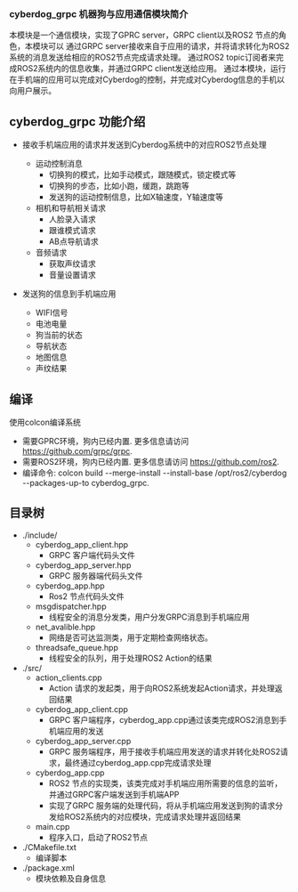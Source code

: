 ### cyberdog_grpc 机器狗与应用通信模块简介
本模块是一个通信模块，实现了GPRC server，GRPC client以及ROS2 节点的角色，本模块可以
通过GRPC server接收来自于应用的请求，并将请求转化为ROS2系统的消息发送给相应的ROS2节点完成请求处理。
通过ROS2 topic订阅者来完成ROS2系统内的信息收集，并通过GRPC client发送给应用。
通过本模块，运行在手机端的应用可以完成对Cyberdog的控制，并完成对Cyberdog信息的手机以向用户展示。

## cyberdog_grpc 功能介绍

* 接收手机端应用的请求并发送到Cyberdog系统中的对应ROS2节点处理
    *  运动控制消息
        *  切换狗的模式，比如手动模式，跟随模式，锁定模式等
        *  切换狗的步态，比如小跑，缓跑，跳跑等
        *  发送狗的运动控制信息，比如X轴速度，Y轴速度等
    *  相机和导航相关请求
        * 人脸录入请求
        * 跟谁模式请求
        * AB点导航请求
    *  音频请求
        *   获取声纹请求
        *   音量设置请求

* 发送狗的信息到手机端应用
    *  WIFI信号
    *  电池电量
    *  狗当前的状态
    *  导航状态
    *  地图信息
    *  声纹结果

## 编译
使用colcon编译系统

*   需要GPRC环境，狗内已经内置. 更多信息请访问 https://github.com/grpc/grpc.
*   需要ROS2环境，狗内已经内置. 更多信息请访问 https://github.com/ros2.
*   编译命令: colcon build --merge-install --install-base /opt/ros2/cyberdog --packages-up-to cyberdog_grpc.

## 目录树
*   ./include/
    *   cyberdog_app_client.hpp
        *   GRPC 客户端代码头文件
    *   cyberdog_app_server.hpp
        *   GRPC 服务器端代码头文件
    *   cyberdog_app.hpp
        *   Ros2 节点代码头文件
    *   msgdispatcher.hpp
        *   线程安全的消息分发类，用户分发GRPC消息到手机端应用
    *   net_avalible.hpp
        *   网络是否可达监测类，用于定期检查网络状态。
    *   threadsafe_queue.hpp
        *   线程安全的队列，用于处理ROS2 Action的结果
*   ./src/
    *   action_clients.cpp
        *   Action 请求的发起类，用于向ROS2系统发起Action请求，并处理返回结果
    *   cyberdog_app_client.cpp
        *   GRPC 客户端程序，cyberdog_app.cpp通过该类完成ROS2消息到手机端应用的发送
    *   cyberdog_app_server.cpp
        *   GRPC 服务端程序，用于接收手机端应用发送的请求并转化处ROS2请求，最终通过cyberdog_app.cpp完成请求处理
    *   cyberdog_app.cpp
        *   ROS2 节点的实现类，该类完成对手机端应用所需要的信息的监听，并通过GRPC客户端发送到手机端APP
        *   实现了GRPC 服务端的处理代码，将从手机端应用发送到狗的请求分发给ROS2系统内的对应模块，完成请求处理并返回结果
    *   main.cpp
        *   程序入口，启动了ROS2节点
*   ./CMakefile.txt
    *   编译脚本
*   ./package.xml
    *   模块依赖及自身信息
